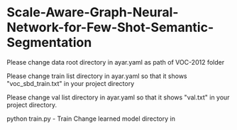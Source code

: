 # Scale-Aware-Graph-Neural-Network-for-Few-Shot-Semantic-Segmentation

Please change data root directory in ayar.yaml as path of VOC-2012 folder

Please change train list directory in ayar.yaml so that it shows "voc_sbd_train.txt" in your project directory

Please change val list directory in ayar.yaml so that it shows "val.txt" in your project directory.

python train.py - Train
Change learned model directory in 
